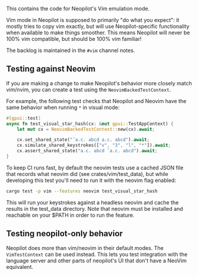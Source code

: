 This contains the code for Neopilot's Vim emulation mode.

Vim mode in Neopilot is supposed to primarily "do what you expect": it mostly tries to copy vim exactly, but will use Neopilot-specific functionality when available to make things smoother. This means Neopilot will never be 100% vim compatible, but should be 100% vim familiar!

The backlog is maintained in the `#vim` channel notes.

## Testing against Neovim

If you are making a change to make Neopilot's behavior more closely match vim/nvim, you can create a test using the `NeovimBackedTestContext`.

For example, the following test checks that Neopilot and Neovim have the same behavior when running `*` in visual mode:

```rust
#[gpui::test]
async fn test_visual_star_hash(cx: &mut gpui::TestAppContext) {
    let mut cx = NeovimBackedTestContext::new(cx).await;

    cx.set_shared_state("ˇa.c. abcd a.c. abcd").await;
    cx.simulate_shared_keystrokes(["v", "3", "l", "*"]).await;
    cx.assert_shared_state("a.c. abcd ˇa.c. abcd").await;
}
```

To keep CI runs fast, by default the neovim tests use a cached JSON file that records what neovim did (see crates/vim/test_data),
but while developing this test you'll need to run it with the neovim flag enabled:

```sh
cargo test -p vim --features neovim test_visual_star_hash
```

This will run your keystrokes against a headless neovim and cache the results in the test_data directory. Note that neovim must be installed and reachable on your $PATH in order to run the feature.


## Testing neopilot-only behavior

Neopilot does more than vim/neovim in their default modes. The `VimTestContext` can be used instead. This lets you test integration with the language server and other parts of neopilot's UI that don't have a NeoVim equivalent.
